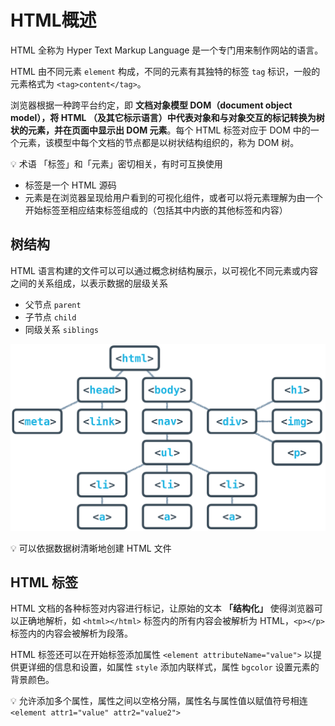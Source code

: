 # HTML概述
HTML 全称为 Hyper Text Markup Language 是一个专门用来制作网站的语言。

HTML 由不同元素 `element` 构成，不同的元素有其独特的标签 `tag` 标识，一般的元素格式为 `<tag>content</tag>`。

浏览器根据一种跨平台约定，即 **文档对象模型 DOM（document object model），将 HTML （及其它标示语言）中代表对象和与对象交互的标记转换为树状的元素，并在页面中显示出 DOM 元素**。每个 HTML 标签对应于 DOM 中的一个元素，该模型中每个文档的节点都是以树状结构组织的，称为 DOM 树。

:bulb: 术语 「标签」和「元素」密切相关，有时可互换使用
* 标签是一个 HTML 源码
* 元素是在浏览器呈现给用户看到的可视化组件，或者可以将元素理解为由一个开始标签至相应结束标签组成的（包括其中内嵌的其他标签和内容）

## 树结构
HTML 语言构建的文件可以可以通过概念树结构展示，以可视化不同元素或内容之间的关系组成，以表示数据的层级关系

* 父节点 `parent`
* 子节点 `child`
* 同级关系 `siblings`

![HTML 树结构](_v_images/20190124091435635_19018.png)

:bulb: 可以依据数据树清晰地创建 HTML 文件

## HTML 标签
HTML 文档的各种标签对内容进行标记，让原始的文本 **「结构化」** 使得浏览器可以正确地解析，如 `<html></html>` 标签内的所有内容会被解析为 HTML，`<p></p>` 标签内的内容会被解析为段落。

HTML 标签还可以在开始标签添加属性 `<element attributeName="value">` 以提供更详细的信息和设置，如属性 `style` 添加内联样式，属性 `bgcolor` 设置元素的背景颜色。

:bulb: 允许添加多个属性，属性之间以空格分隔，属性名与属性值以赋值符号相连 `<element attr1="value" attr2="value2">`